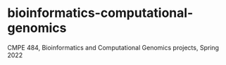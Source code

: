 # bioinformatics-computational-genomics
CMPE 484, Bioinformatics and Computational Genomics projects, Spring 2022
